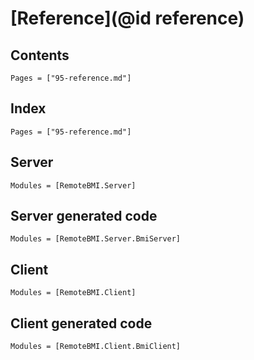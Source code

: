 # [Reference](@id reference)

## Contents

```@contents
Pages = ["95-reference.md"]
```

## Index

```@index
Pages = ["95-reference.md"]
```

## Server

```@autodocs
Modules = [RemoteBMI.Server]
```

## Server generated code

```@autodocs
Modules = [RemoteBMI.Server.BmiServer]
```

## Client

```@autodocs
Modules = [RemoteBMI.Client]
```

## Client generated code

```@autodocs
Modules = [RemoteBMI.Client.BmiClient]
```
